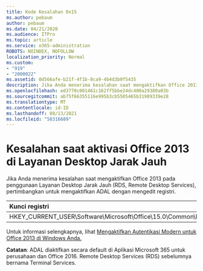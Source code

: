 ```yaml
---
title: Kode Kesalahan 0x15
ms.author: pebaum
author: pebaum
ms.date: 04/21/2020
ms.audience: ITPro
ms.topic: article
ms.service: o365-administration
ROBOTS: NOINDEX, NOFOLLOW
localization_priority: Normal
ms.custom:
- "919"
- "2000022"
ms.assetid: 0d566afe-b21f-4f1b-8ca9-4b4d3b0f5435
description: Jika Anda menerima kesalahan saat mengaktifkan Office 2013 pada penggunaan Layanan Desktop Jarak Jauh (RDS, Remote Desktop Services), pertimbangkan untuk mengaktifkan ADAL dengan mengedit registri.
ms.openlocfilehash: ed3770c001461c162ff5bbe24dc400a29380a03b
ms.sourcegitcommit: ab75f66355116e995b3cb5505465b31989339e28
ms.translationtype: MT
ms.contentlocale: id-ID
ms.lasthandoff: 08/13/2021
ms.locfileid: "58316689"
---
```

# <a name="error-while-activation-office-2013-on-remote-desktop-services"></a>Kesalahan saat aktivasi Office 2013 di Layanan Desktop Jarak Jauh

Jika Anda menerima kesalahan saat mengaktifkan Office 2013 pada penggunaan Layanan Desktop Jarak Jauh (RDS, Remote Desktop Services), pertimbangkan untuk mengaktifkan ADAL dengan mengedit registri.
  
|**Kunci registri**|**Jenis**|**Nilai**|
|:-----|:-----|:-----|
|HKEY_CURRENT_USER\Software\Microsoft\Office\15.0\Common\Identity\EnableADAL  <br/> |REG_DWORD  <br/> |1  <br/> |

Untuk informasi selengkapnya, lihat [Mengaktifkan Autentikasi Modern untuk Office 2013 di Windows Anda.](https://docs.microsoft.com/microsoft-365/admin/security-and-compliance/enable-modern-authentication)
  
**Catatan**: ADAL diaktifkan secara default di Aplikasi Microsoft 365 untuk perusahaan dan Office 2016. Remote Desktop Services (RDS) sebelumnya bernama Terminal Services.
  